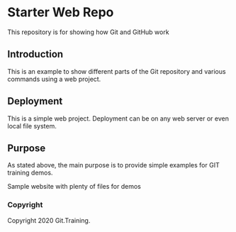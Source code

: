 # Starter Web Repo

This repository is for showing how Git and GitHub work

## Introduction

This is an example to show different parts of the Git repository and various commands using a web project.

## Deployment

This is a simple web project. Deployment can be on any web server or even local file system.

## Purpose

As stated above, the main purpose is to provide simple examples for GIT training demos.

Sample website with plenty of files for demos




### Copyright
Copyright 2020 Git.Training.